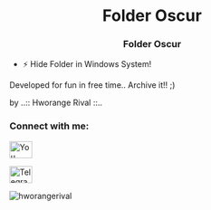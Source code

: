 <h1 align="center"> ​​​​​Folder Oscur​​​​​ </h1>

<h3 align="center">  ​​​​​Folder Oscur​​​​​ </h3>

- ⚡ Hide Folder in Windows System!

Developed for fun in free time.. Archive it!! ;)

by ..:: Hworange Rival ::..
 

<h3 align="left">Connect with me:</h3>
<p align="left">
<a href="https://www.youtube.com/user/MrHworange/videos" target="blank"><img align="center" src="https://raw.githubusercontent.com/rahuldkjain/github-profile-readme-generator/neutral-icons/src/images/icons/Social/youtube.svg" alt="You Tube: Hworange Rival" height="30" width="40" /></a>
</p>

<p align="left">
<a href="https://t.me/hworangerival" target="blank"><img align="center" src="https://raw.githubusercontent.com/rahuldkjain/github-profile-readme-generator/neutral-icons/src/images/icons/Social/youtube.svg" alt="Telegram: @hworangerival" height="30" width="40" /></a>
</p>


<p align="left"> <img src="https://komarev.com/ghpvc/?username=hworangerival&label=Views&color=0e75b6&style=flat" alt="hworangerival" /> </p>

